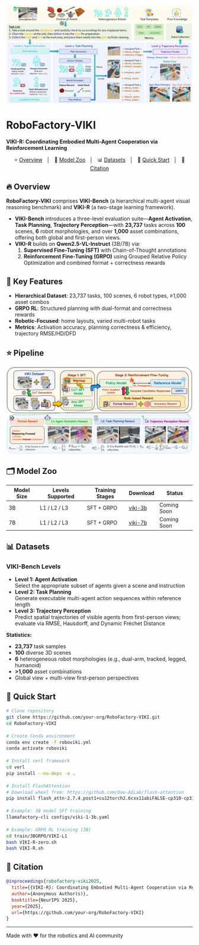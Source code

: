 <div align="center">
  <img src="./assets/dataset_v5_page-0001.jpg" width="500"/>
</div>

# RoboFactory-VIKI  
**VIKI-R: Coordinating Embodied Multi-Agent Cooperation via Reinforcement Learning**

<p align="center">
  ⭐️ <a href="#overview">Overview</a> &nbsp;&nbsp;│&nbsp;&nbsp; 🤖 <a href="#model-zoo">Model Zoo</a> &nbsp;&nbsp;│&nbsp;&nbsp; 📊 <a href="#datasets">Datasets</a> &nbsp;&nbsp;│&nbsp;&nbsp; 🚀 <a href="#quick-start">Quick Start</a> &nbsp;&nbsp;│&nbsp;&nbsp; 📑 <a href="#citation">Citation</a>
</p>

## 🔥 Overview <a name="overview"></a>

**RoboFactory-VIKI** comprises **VIKI-Bench** (a hierarchical multi-agent visual reasoning benchmark) and **VIKI-R** (a two-stage learning framework).  
- **VIKI-Bench** introduces a three-level evaluation suite—**Agent Activation**, **Task Planning**, **Trajectory Perception**—with **23,737** tasks across **100** scenes, **6** robot morphologies, and over **1,000** asset combinations, offering both global and first-person views.  
- **VIKI-R** builds on **Qwen2.5-VL-Instruct** (3B/7B) via:  
  1. **Supervised Fine-Tuning (SFT)** with Chain-of-Thought annotations  
  2. **Reinforcement Fine-Tuning (GRPO)** using Grouped Relative Policy Optimization and combined format + correctness rewards  

## 🎯 Key Features

- **Hierarchical Dataset**: 23,737 tasks, 100 scenes, 6 robot types, ≥1,000 asset combos  
- **GRPO RL**: Structured planning with dual-format and correctness rewards  
- **Robotic-Focused**: home layouts, varied multi-robot tasks  
- **Metrics**: Activation accuracy, planning correctness & efficiency, trajectory RMSE/HD/DFD  

## ⭐️ Pipeline <a name="pipeline"></a>

<div align="center">
  <img src="./assets/viki-r_v7_page-0001.jpg" width="500"/>
</div>

## 🗂️ Model Zoo <a name="model-zoo"></a>

| Model Size | Levels Supported | Training Stages   | Download           | Status      |
|------------|------------------|-------------------|--------------------|-------------|
| 3B         | L1 / L2 / L3     | SFT + GRPO        | [viki-3b](./models/) | Coming Soon |
| 7B         | L1 / L2 / L3     | SFT + GRPO        | [viki-7b](./models/) | Coming Soon |

## 📊 Datasets <a name="datasets"></a>

### VIKI-Bench Levels  
- **Level 1: Agent Activation**  
  Select the appropriate subset of agents given a scene and instruction  
- **Level 2: Task Planning**  
  Generate executable multi-agent action sequences within reference length  
- **Level 3: Trajectory Perception**  
  Predict spatial trajectories of visible agents from first-person views; evaluate via RMSE, Hausdorff, and Dynamic Fréchet Distance  

**Statistics:**  
- **23,737** task samples  
- **100** diverse 3D scenes  
- **6** heterogeneous robot morphologies (e.g., dual-arm, tracked, legged, humanoid)  
- **>1,000** asset combinations  
- Global view + multi-view first-person perspectives  

## 🚀 Quick Start <a name="quick-start"></a>

```bash
# Clone repository
git clone https://github.com/your-org/RoboFactory-VIKI.git
cd RoboFactory-VIKI

# Create Conda environment
conda env create -f roboviki.yml
conda activate roboviki

# Install verl framework
cd verl
pip install --no-deps -e .

# Install FlashAttention
# Download wheel from: https://github.com/Dao-AILab/flash-attention
pip install flash_attn-2.7.4.post1+cu12torch2.6cxx11abiFALSE-cp310-cp310-linux_x86_64.whl

# Example: 3B model SFT training
llamafactory-cli configs/viki-1-3b.yaml

# Example: GRPO RL training (3B)
cd train/3BGRPO/VIKI-L1
bash VIKI-R-zero.sh
bash VIKI-R.sh
````

## 📑 Citation <a name="citation"></a>

```bibtex
@inproceedings{robofactory-viki2025,
  title={{VIKI-R}: Coordinating Embodied Multi-Agent Cooperation via Reinforcement Learning},
  author={Anonymous Author(s)},
  booktitle={NeurIPS 2025},
  year={2025},
  url={https://github.com/your-org/RoboFactory-VIKI}
}
```

---

Made with ❤️ for the robotics and AI community

```
